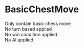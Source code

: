 # BasicChestMove
Only contain basic chess move  
No turn based applied  
No win condition applied  
No AI applied
